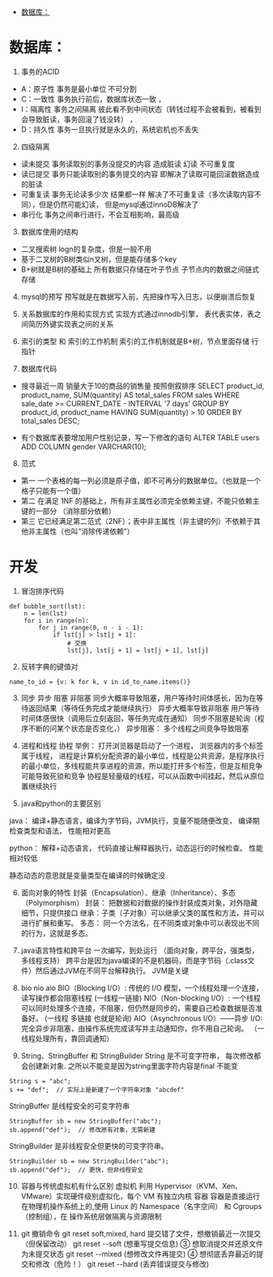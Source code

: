 - [数据库：](#----)
# 数据库：
1. 事务的ACID
- A：原子性 事务是最小单位 不可分割
- C：一致性 事务执行前后，数据库状态一致 ，
- I：隔离性 事务之间隔离 彼此看不到中间状态（转钱过程不会被看到，被看到会导致脏读，事务回滚了钱没转） ，
- D：持久性 事务一旦执行就是永久的，系统宕机也不丢失


2. 四级隔离
- 读未提交 事务读取别的事务没提交的内容 造成脏读 幻读 不可重复度
- 读已提交 事务只能读取别的事务提交的内容 即解决了读取可能回滚数据造成的脏读
- 可重复读 事务无论读多少次 结果都一样 解决了不可重复读（多次读取内容不同），但是仍然可能幻读， 但是mysql通过innoDB解决了
- 串行化 事务之间串行进行，不会互相影响，最高级


3. 数据库使用的结构
- 二叉搜索树 logn的复杂度，但是一般不用
- 基于二叉树的B树类似n叉树，但是能存储多个key
- B+树就是B树的基础上 所有数据只存储在叶子节点 子节点内的数据之间链式存储

  
4. mysql的预写
  预写就是在数据写入前，先把操作写入日志，以便崩溃后恢复



5. 关系数据库的作用和实现方式
实现方式通过innodb引擎，  表代表实体，表之间简历外键实现表之间的关系



6. 索引的类型 和 索引的工作机制
索引的工作机制就是B+树，节点里面存储 行指针



7. 数据库代码
- 搜寻最近一周 销量大于10的商品的销售量 按照倒叙排序
SELECT
    product_id,
    product_name,
    SUM(quantity) AS total_sales
FROM
    sales
WHERE
    sale_date >= CURRENT_DATE - INTERVAL '7 days'
GROUP BY
    product_id,
    product_name
HAVING
    SUM(quantity) > 10
ORDER BY
    total_sales DESC;




- 有个数据库表要增加用户性别记录，写一下修改的语句
ALTER TABLE users
ADD COLUMN gender VARCHAR(10);


8. 范式
- 第一 一个表格的每一列必须是原子值，即不可再分的数据单位。（也就是一个格子只能有一个值）
- 第二 在满足 1NF 的基础上，所有非主属性必须完全依赖主键，不能只依赖主键的一部分 （消除部分依赖）
- 第三 它已经满足第二范式（2NF）；表中非主属性（非主键的列）不依赖于其他非主属性（也叫“消除传递依赖”）


# 开发

1. 冒泡排序代码
```
def bubble_sort(lst):
    n = len(lst)
    for i in range(n):
        for j in range(0, n - i - 1):
            if lst[j] > lst[j + 1]:
                # 交换
                lst[j], lst[j + 1] = lst[j + 1], lst[j]

```

2. 反转字典的键值对
```
name_to_id = {v: k for k, v in id_to_name.items()}
```

3. 同步 异步 阻塞 非阻塞
同步大概率导致阻塞，用户等待时间体感长，因为在等待返回结果（等待任务完成才能继续执行）
异步大概率导致非阻塞 用户等待时间体感很快（调用后立刻返回，等任务完成在通知）
同步不阻塞是轮询（程序不断的问某个状态是否变化，）
异步阻塞： 多个线程之间竞争导致阻塞


4. 进程和线程 协程
举例： 打开浏览器是启动了一个进程， 浏览器内的多个标签属于线程， 进程是计算机分配资源的最小单位，线程是公共资源，是程序执行的最小单位，多线程能共享进程的资源，所以能打开多个标签，但是互相竞争可能导致死锁和竞争
协程是轻量级的线程，可以从函数中间挂起，然后从原位置继续执行

5. java和python的主要区别

java： 编译+静态语言，编译为字节码，JVM执行，变量不能随便改变， 编译期检查类型和语法， 性能相对更高

python： 解释+动态语言， 代码直接让解释器执行，动态运行的时候检查。 性能相对较低

静态动态的意思就是变量类型在编译的时候确定没

6. 面向对象的特性
封装（Encapsulation）、继承（Inheritance）、多态（Polymorphism）
封装： 把数据和对数据的操作封装成类对象，对外隐藏细节，只提供接口
继承：子类（子对象）可以继承父类的属性和方法，并可以进行扩展和重写。
多态： 同一个方法名，在不同类或对象中可以表现出不同的行为，这就是多态。
 
7. java语言特性和跨平台
一次编写，到处运行 （面向对象，跨平台，强类型，多线程支持）
跨平台是因为java编译的不是机器码，而是字节码（.class文件）然后通过JVM在不同平台解释执行。 JVM是关键

8. bio nio aio
BIO（Blocking I/O）:  传统的 I/O 模型，一个线程处理一个连接，读写操作都会阻塞线程 (一线程一链接)
NIO（Non-blocking I/O）: 一个线程可以同时处理多个连接，不阻塞，但仍然是同步的，需要自己检查数据是否准备好。 (一线程 多链接 也就是轮询)
AIO（Asynchronous I/O）——异步 I/O: 完全异步非阻塞，由操作系统完成读写并主动通知你，你不用自己轮询。 （一线程处理所有，靠回调通知）


9. String、StringBuffer 和 StringBuilder
String 是不可变字符串， 每次修改都会创建新对象. 之所以不能变是因为string里面字符内容是final 不能变

```
String s = "abc";
s += "def";  // 实际上是新建了一个字符串对象 "abcdef"

```
StringBuffer 是线程安全的可变字符串

```
StringBuffer sb = new StringBuffer("abc");
sb.append("def");  // 修改原有对象，无需新建

```
StringBuilder 是非线程安全但更快的可变字符串。
```
StringBuilder sb = new StringBuilder("abc");
sb.append("def");  // 更快，但非线程安全

```

10. 容器与传统虚拟机有什么区别
虚拟机	利用 Hypervisor（KVM、Xen、VMware）实现硬件级别虚拟化，每个 VM 有独立内核
容器	 容器是直接运行在物理机操作系统上的,使用 Linux 的 Namespace（名字空间） 和 Cgroups（控制组），在 操作系统层做隔离与资源限制

11. git 撤销命令 git reset soft,mixed, hard 
提交错了文件，想撤销最近一次提交（但保留改动）	git reset --soft (想重写提交信息)
③	想取消提交并还原文件为未提交状态	git reset --mixed (想修改文件再提交)
④	想彻底丢弃最近的提交和修改（危险！）	git reset --hard (丢弃错误提交与修改)
